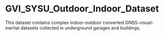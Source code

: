 # GVI_SYSU_Outdoor_Indoor_Dataset
This dataset contains complex indoor-outdoor converted GNSS-visual-inertial datasets collected in underground garages and buildings.
